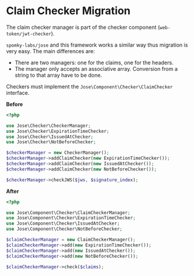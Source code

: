 Claim Checker Migration
=======================

The claim checker manager is part of the checker component (`web-token/jwt-checker`).

`spomky-labs/jose` and this framework works a similar way thus migration is very easy.
The main differences are:
 
* There are two managers: one for the claims, one for the headers.
* The manager only accepts an associative array. Conversion from a string to that array have to be done.

Checkers must implement the `Jose\Component\Checker\ClaimChecker` interface.

**Before**

```php
<?php

use Jose\Checker\CheckerManager;
use Jose\Checker\ExpirationTimeChecker;
use Jose\Checker\IssuedAtChecker;
use Jose\Checker\NotBeforeChecker;

$checkerManager = new CheckerManager();
$checkerManager->addClaimChecker(new ExpirationTimeChecker());
$checkerManager->addClaimChecker(new IssuedAtChecker());
$checkerManager->addClaimChecker(new NotBeforeChecker());

$checkerManager->checkJWS($jws, $signature_index);
```

**After**

```php
<?php

use Jose\Component\Checker\ClaimCheckerManager;
use Jose\Component\Checker\ExpirationTimeChecker;
use Jose\Component\Checker\IssuedAtChecker;
use Jose\Component\Checker\NotBeforeChecker;

$claimCheckerManager = new ClaimCheckerManager();
$claimCheckerManager->add(new ExpirationTimeChecker());
$claimCheckerManager->add(new IssuedAtChecker());
$claimCheckerManager->add(new NotBeforeChecker());

$claimCheckerManager->check($claims);
```
